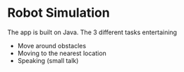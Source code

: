 # Robot Simulation

The app is built on Java. The 3 different tasks entertaining
- Move around obstacles
- Moving to the nearest location
- Speaking (small talk)

